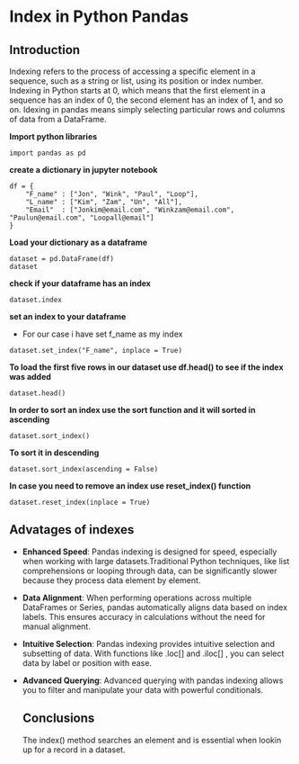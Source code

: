 # Index in Python Pandas
## Introduction
 Indexing refers to the process of accessing a specific element in a sequence, such as a string or list, using its position or index number. Indexing in Python starts at 0, which means that the first element in a sequence has an index of 0, the second element has an index of 1, and so on. 
 Idexing in pandas means simply selecting particular rows and columns of data from a DataFrame.

**Import python libraries**
```
import pandas as pd
```
**create a dictionary in jupyter notebook**
```
df = {
    "F_name" : ["Jon", "Wink", "Paul", "Loop"],
    "L_name" : ["Kim", "Zam", "Un", "All"],
    "Email"  : ["Jonkim@email.com", "Winkzam@email.com", "Paulun@email.com", "Loopall@email"]
}
```
**Load your dictionary as a dataframe**
```
dataset = pd.DataFrame(df)
dataset
```
**check if your dataframe has an index**
```
dataset.index
```
**set an index to your dataframe**
- For our case i have set f_name as my index
```
dataset.set_index("F_name", inplace = True)
```
**To load the first five rows in our dataset use df.head() to see if the index was added**
```
dataset.head()
```
**In order to sort an index use the sort function and it will sorted in ascending**
```
dataset.sort_index()
```
**To sort it in descending**
```
dataset.sort_index(ascending = False)
```
**In case you need to remove an index use reset_index() function**
```
dataset.reset_index(inplace = True)
```
## Advatages of indexes
- **Enhanced Speed**: Pandas indexing is designed for speed, especially when working with large datasets.Traditional Python techniques, like list comprehensions or looping through data, can be significantly slower because they process data element by element.
- **Data Alignment**: When performing operations across multiple DataFrames or Series, pandas automatically aligns data based on index labels. This ensures accuracy in calculations without the need for manual alignment.
- **Intuitive Selection**: Pandas indexing provides intuitive selection and subsetting of data. With functions like .loc[] and .iloc[] , you can select data by label or position with ease.
- **Advanced Querying**: Advanced querying with pandas indexing allows you to filter and manipulate your data with powerful conditionals.

  ## Conclusions
   The index() method searches an element and is essential when lookin up for a record in a dataset.
